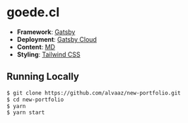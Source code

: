 # goede.cl

- **Framework**: [Gatsby](https://www.gatsbyjs.com/)
- **Deployment**: [Gatsby Cloud](https://www.gatsbyjs.com/products/cloud/)
- **Content**: [MD](https://www.markdownguide.org/getting-started/)
- **Styling**: [Tailwind CSS](https://tailwindcss.com/)

## Running Locally

```bash
$ git clone https://github.com/alvaaz/new-portfolio.git
$ cd new-portfolio
$ yarn
$ yarn start
```
